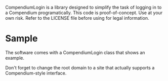 CompendiumLogin is a library designed to simplify the task of logging in to a
Compendium programatically. This code is proof-of-concept. Use at your own
risk. Refer to the LICENSE file before using for legal information.

Sample
==========

The software comes with a CompendiumLogin class that shows an example.

Don't forget to change the root domain to a site that actually supports a Compendium-style interface.